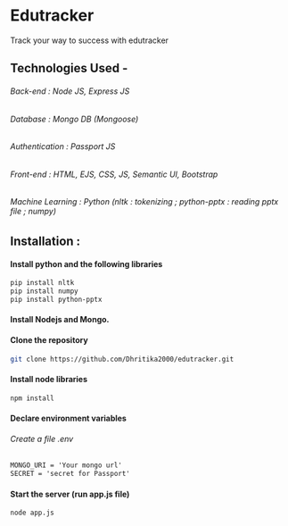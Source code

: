 # Edutracker
 Track your way to success with edutracker
## Technologies Used -
 ###### Back-end : Node  JS, Express JS
 ###### Database : Mongo DB (Mongoose)
 ###### Authentication : Passport JS
 ###### Front-end : HTML, EJS, CSS, JS, Semantic UI, Bootstrap
 ###### Machine Learning : Python (nltk : tokenizing ; python-pptx : reading pptx file ; numpy)

 
## Installation :
 #### Install python and the following libraries
 ```bash
 pip install nltk
 pip install numpy
 pip install python-pptx
 ```
 #### Install Nodejs and Mongo.
 #### Clone the repository
  ```bash
  git clone https://github.com/Dhritika2000/edutracker.git
  ```
 #### Install node libraries
  ```bash
  npm install
  ```
 #### Declare environment variables
 ###### Create a file .env
  ```txt
  MONGO_URI = 'Your mongo url'
  SECRET = 'secret for Passport'
  ```
 #### Start the server (run app.js file)
  ```bash
  node app.js
  ```

